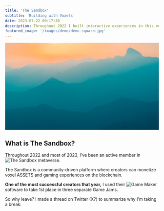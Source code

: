 ```yaml
---
title: 'The Sandbox'
subtitle: 'Building with Voxels'
date: 2023-07-22 00:17:30
description: Throughout 2022 I built interactive experiences in this voxel-made metaverse. Let's take a look at this recent chapter of my career.
featured_image: '/images/demo/demo-square.jpg'
---
```


![](/images/demo/demo-landscape.jpg)

## What is The Sandbox?

Throughout 2022 and most of 2023, I've been an active member in ![The Sandbox](https://www.sandbox.game/en/) metaverse.

The Sandbox is a community-driven platform where creators can monetize voxel ASSETS and gaming experiences on the blockchain. 

**One of the most successful creators that year,** I used their ![Game Maker](https://www.sandbox.game/en/create/game-maker/) software to take 1st place in three separate Game Jams.

So why leave?
I made a thread on Twitter (X?) to summarize why I'm taking a break:
